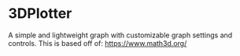 # 3DPlotter

A simple and lightweight graph with customizable graph settings and controls. This is based off of: https://www.math3d.org/
